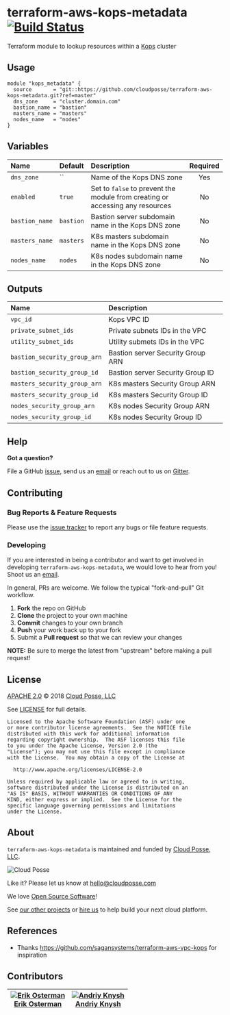# terraform-aws-kops-metadata [![Build Status](https://travis-ci.org/cloudposse/terraform-aws-kops-metadata.svg?branch=master)](https://travis-ci.org/cloudposse/terraform-aws-kops-metadata)

Terraform module to lookup resources within a [Kops](https://github.com/kubernetes/kops) cluster


## Usage

```hcl
module "kops_metadata" {
  source       = "git::https://github.com/cloudposse/terraform-aws-kops-metadata.git?ref=master"
  dns_zone     = "cluster.domain.com"
  bastion_name = "bastion"
  masters_name = "masters"
  nodes_name   = "nodes"
}
```


## Variables

|  Name            |  Default             |  Description                                                                     | Required |
|:-----------------|:---------------------|:---------------------------------------------------------------------------------|:--------:|
| `dns_zone`       | ``                   | Name of the Kops DNS zone                                                        | Yes      |
| `enabled`        | `true`               | Set to `false` to prevent the module from creating or accessing any resources    | No       |
| `bastion_name`   | `bastion`            | Bastion server subdomain name in the Kops DNS zone                               | No       |
| `masters_name`   | `masters`            | K8s masters subdomain name in the Kops DNS zone                                  | No       |
| `nodes_name`     | `nodes`              | K8s nodes subdomain name in the Kops DNS zone                                    | No       |


## Outputs

| Name                            | Description                            |
|:--------------------------------|:---------------------------------------|
| `vpc_id`                        | Kops VPC ID                            |
| `private_subnet_ids`            | Private subnets IDs in the VPC         |
| `utility_subnet_ids`            | Utility submets IDs in the VPC         |
| `bastion_security_group_arn`    | Bastion server Security Group ARN      |
| `bastion_security_group_id`     | Bastion server Security Group ID       |
| `masters_security_group_arn`    | K8s masters Security Group ARN         |
| `masters_security_group_id`     | K8s masters Security Group ID          |
| `nodes_security_group_arn`      | K8s nodes Security Group ARN           |
| `nodes_security_group_id`       | K8s nodes Security Group ID            |



## Help

**Got a question?**

File a GitHub [issue](https://github.com/cloudposse/terraform-aws-kops-metadata/issues), send us an [email](mailto:hello@cloudposse.com) or reach out to us on [Gitter](https://gitter.im/cloudposse/).


## Contributing

### Bug Reports & Feature Requests

Please use the [issue tracker](https://github.com/cloudposse/terraform-aws-kops-metadata/issues) to report any bugs or file feature requests.

### Developing

If you are interested in being a contributor and want to get involved in developing `terraform-aws-kops-metadata`, we would love to hear from you! Shoot us an [email](mailto:hello@cloudposse.com).

In general, PRs are welcome. We follow the typical "fork-and-pull" Git workflow.

 1. **Fork** the repo on GitHub
 2. **Clone** the project to your own machine
 3. **Commit** changes to your own branch
 4. **Push** your work back up to your fork
 5. Submit a **Pull request** so that we can review your changes

**NOTE:** Be sure to merge the latest from "upstream" before making a pull request!


## License

[APACHE 2.0](LICENSE) © 2018 [Cloud Posse, LLC](https://cloudposse.com)

See [LICENSE](LICENSE) for full details.

    Licensed to the Apache Software Foundation (ASF) under one
    or more contributor license agreements.  See the NOTICE file
    distributed with this work for additional information
    regarding copyright ownership.  The ASF licenses this file
    to you under the Apache License, Version 2.0 (the
    "License"); you may not use this file except in compliance
    with the License.  You may obtain a copy of the License at

      http://www.apache.org/licenses/LICENSE-2.0

    Unless required by applicable law or agreed to in writing,
    software distributed under the License is distributed on an
    "AS IS" BASIS, WITHOUT WARRANTIES OR CONDITIONS OF ANY
    KIND, either express or implied.  See the License for the
    specific language governing permissions and limitations
    under the License.


## About

`terraform-aws-kops-metadata` is maintained and funded by [Cloud Posse, LLC][website].

![Cloud Posse](https://cloudposse.com/logo-300x69.png)


Like it? Please let us know at <hello@cloudposse.com>

We love [Open Source Software](https://github.com/cloudposse/)!

See [our other projects][community]
or [hire us][hire] to help build your next cloud platform.

  [website]: https://cloudposse.com/
  [community]: https://github.com/cloudposse/
  [hire]: https://cloudposse.com/contact/


## References

* Thanks https://github.com/sagansystems/terraform-aws-vpc-kops for inspiration


## Contributors

| [![Erik Osterman][erik_img]][erik_web]<br/>[Erik Osterman][erik_web] | [![Andriy Knysh][andriy_img]][andriy_web]<br/>[Andriy Knysh][andriy_web] |
|-------------------------------------------------------|------------------------------------------------------------------|

  [erik_img]: http://s.gravatar.com/avatar/88c480d4f73b813904e00a5695a454cb?s=144
  [erik_web]: https://github.com/osterman/
  [andriy_img]: https://avatars0.githubusercontent.com/u/7356997?v=4&u=ed9ce1c9151d552d985bdf5546772e14ef7ab617&s=144
  [andriy_web]: https://github.com/aknysh/
